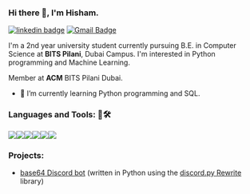### Hi there 👋, I'm Hisham.

[![linkedin badge](https://img.shields.io/badge/Hisham-30302f?style=flat&logo=linkedin)](https://www.linkedin.com/in/hisham-m-2874101bb/)
[![Gmail Badge](https://img.shields.io/badge/hisham02x@gmail.com-30302f?style=flat&logo=Gmail&logoColor=red)](mailto:hisham02x@gmail.com)

I'm a 2nd year university student currently pursuing B.E. in Computer Science at <b>BITS Pilani</b>, Dubai Campus. I'm interested in Python programming and Machine Learning.

Member at <b>ACM</b> BITS Pilani Dubai.

- 🌱 I’m currently learning Python programming and SQL.

<h3 align="left">Languages and Tools: 📄🛠</h3>

<p align="left"> <img src="https://img.icons8.com/fluent/48/4a90e2/github.png"/><img src="https://img.icons8.com/color/48/4a90e2/git.png"/><img src="https://img.icons8.com/color/48/4a90e2/python--v1.png"/><img src="https://img.icons8.com/color/48/000000/pycharm.png"/><img src="https://img.icons8.com/color/48/4a90e2/visual-studio-code-2019.png"/><img src="https://img.icons8.com/color/48/000000/discord-logo.png"/></p>
<h3 align="left">Projects:</h3>

- [base64 Discord bot](https://github.com/hisham02x/base64-bot) (written in Python using the [discord.py Rewrite](https://discordpy.readthedocs.io/en/rewrite/) library)

